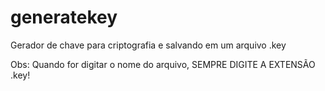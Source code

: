 # generatekey
Gerador de chave para criptografia e salvando em um arquivo .key

<p>Obs: Quando for digitar o nome do arquivo, SEMPRE DIGITE A EXTENSÃO .key!</p>
